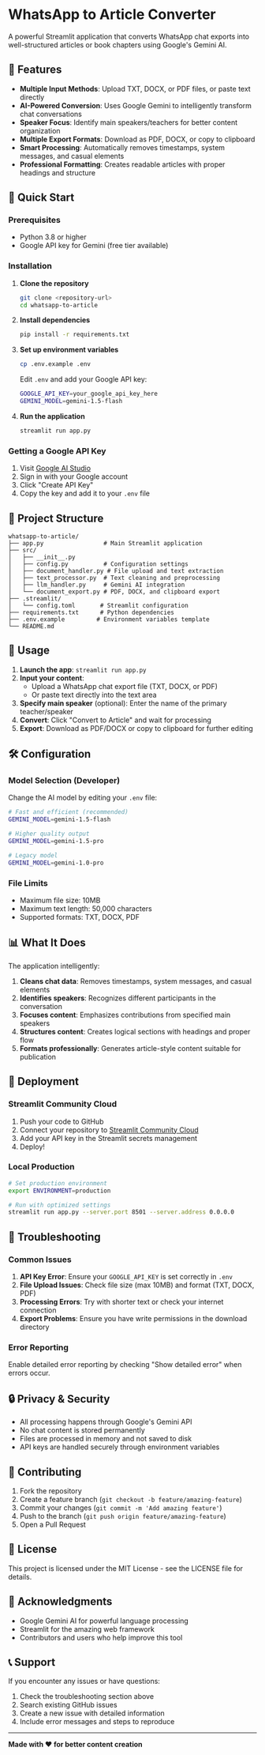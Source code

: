 # WhatsApp to Article Converter

A powerful Streamlit application that converts WhatsApp chat exports into well-structured articles or book chapters using Google's Gemini AI.

## 🌟 Features

- **Multiple Input Methods**: Upload TXT, DOCX, or PDF files, or paste text directly
- **AI-Powered Conversion**: Uses Google Gemini to intelligently transform chat conversations
- **Speaker Focus**: Identify main speakers/teachers for better content organization
- **Multiple Export Formats**: Download as PDF, DOCX, or copy to clipboard
- **Smart Processing**: Automatically removes timestamps, system messages, and casual elements
- **Professional Formatting**: Creates readable articles with proper headings and structure

## 🚀 Quick Start

### Prerequisites

- Python 3.8 or higher
- Google API key for Gemini (free tier available)

### Installation

1. **Clone the repository**
   ```bash
   git clone <repository-url>
   cd whatsapp-to-article
   ```

2. **Install dependencies**
   ```bash
   pip install -r requirements.txt
   ```

3. **Set up environment variables**
   ```bash
   cp .env.example .env
   ```
   Edit `.env` and add your Google API key:
   ```bash
   GOOGLE_API_KEY=your_google_api_key_here
   GEMINI_MODEL=gemini-1.5-flash
   ```

4. **Run the application**
   ```bash
   streamlit run app.py
   ```

### Getting a Google API Key

1. Visit [Google AI Studio](https://makersuite.google.com/app/apikey)
2. Sign in with your Google account
3. Click "Create API Key"
4. Copy the key and add it to your `.env` file

## 📁 Project Structure

```
whatsapp-to-article/
├── app.py                 # Main Streamlit application
├── src/
│   ├── __init__.py
│   ├── config.py          # Configuration settings
│   ├── document_handler.py # File upload and text extraction
│   ├── text_processor.py  # Text cleaning and preprocessing
│   ├── llm_handler.py     # Gemini AI integration
│   └── document_export.py # PDF, DOCX, and clipboard export
├── .streamlit/
│   └── config.toml       # Streamlit configuration
├── requirements.txt      # Python dependencies
├── .env.example         # Environment variables template
└── README.md
```

## 🎯 Usage

1. **Launch the app**: `streamlit run app.py`
2. **Input your content**:
   - Upload a WhatsApp chat export file (TXT, DOCX, or PDF)
   - Or paste text directly into the text area
3. **Specify main speaker** (optional): Enter the name of the primary teacher/speaker
4. **Convert**: Click "Convert to Article" and wait for processing
5. **Export**: Download as PDF/DOCX or copy to clipboard for further editing

## 🛠️ Configuration

### Model Selection (Developer)

Change the AI model by editing your `.env` file:

```bash
# Fast and efficient (recommended)
GEMINI_MODEL=gemini-1.5-flash

# Higher quality output
GEMINI_MODEL=gemini-1.5-pro

# Legacy model
GEMINI_MODEL=gemini-1.0-pro
```

### File Limits

- Maximum file size: 10MB
- Maximum text length: 50,000 characters
- Supported formats: TXT, DOCX, PDF

## 📊 What It Does

The application intelligently:

1. **Cleans chat data**: Removes timestamps, system messages, and casual elements
2. **Identifies speakers**: Recognizes different participants in the conversation
3. **Focuses content**: Emphasizes contributions from specified main speakers
4. **Structures content**: Creates logical sections with headings and proper flow
5. **Formats professionally**: Generates article-style content suitable for publication

## 🔧 Deployment

### Streamlit Community Cloud

1. Push your code to GitHub
2. Connect your repository to [Streamlit Community Cloud](https://share.streamlit.io/)
3. Add your API key in the Streamlit secrets management
4. Deploy!

### Local Production

```bash
# Set production environment
export ENVIRONMENT=production

# Run with optimized settings
streamlit run app.py --server.port 8501 --server.address 0.0.0.0
```

## 🐛 Troubleshooting

### Common Issues

1. **API Key Error**: Ensure your `GOOGLE_API_KEY` is set correctly in `.env`
2. **File Upload Issues**: Check file size (max 10MB) and format (TXT, DOCX, PDF)
3. **Processing Errors**: Try with shorter text or check your internet connection
4. **Export Problems**: Ensure you have write permissions in the download directory

### Error Reporting

Enable detailed error reporting by checking "Show detailed error" when errors occur.

## 🔒 Privacy & Security

- All processing happens through Google's Gemini API
- No chat content is stored permanently
- Files are processed in memory and not saved to disk
- API keys are handled securely through environment variables

## 🤝 Contributing

1. Fork the repository
2. Create a feature branch (`git checkout -b feature/amazing-feature`)
3. Commit your changes (`git commit -m 'Add amazing feature'`)
4. Push to the branch (`git push origin feature/amazing-feature`)
5. Open a Pull Request

## 📄 License

This project is licensed under the MIT License - see the LICENSE file for details.

## 🙏 Acknowledgments

- Google Gemini AI for powerful language processing
- Streamlit for the amazing web framework
- Contributors and users who help improve this tool

## 📞 Support

If you encounter any issues or have questions:

1. Check the troubleshooting section above
2. Search existing GitHub issues
3. Create a new issue with detailed information
4. Include error messages and steps to reproduce

---

**Made with ❤️ for better content creation**